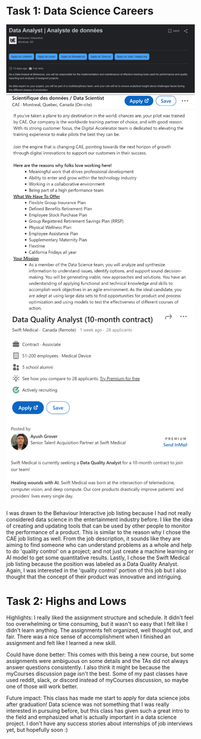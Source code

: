 # Task 1: Data Science Careers

![BE job listing](./images/behav_interactive.png)
![CAE job listing](./images/cae.png)
![Swift job listing](./images/swift.png)

I was drawn to the Behaviour Interactive job listing because I had not really considered data science in the entertainment industry before. 
I like the idea of creating and updating tools that can be used by other people to monitor the performance of a product. 
This is similar to the reason why I chose the CAE job listing as well. 
From the job description, it sounds like they are aiming to find someone who can understand problems as a whole and help to do 'quality control' on a project; and not just create a machine learning or AI model to get some quantitative results. 
Lastly, I chose the Swift Medical job listing because the position was labeled as a Data Quality Analyst. 
Again, I was interested in the 'quality control' portion of this job but I also thought that the concept of their product was innovative and intriguing. 


# Task 2: Highs and Lows

Highlights: I really liked the assignment structure and schedule. 
It didn't feel too overwhelming or time consuming, but it wasn't so easy that I felt like I didn't learn anything. 
The assignments felt organized, well thought out, and fair.
There was a nice sense of accomplishment when I finished an assignment and felt like I learned a new skill.

Could have done better: This comes with this being a new course, but some assignments were ambiguous on some details and the TAs did not always answer questions consistently. 
I also think it might be because the myCourses discussion page isn't the best. 
Some of my past classes have used reddit, slack, or discord instead of myCourses discussion, so maybe one of those will work better.

Future impact: This class has made me start to apply for data science jobs after graduation! 
Data science was not something that I was really interested in pursuing before, but this class has given such a great intro to the field and emphasized what is actually important in a data science project. 
I don't have any success stories about internships of job interviews yet, but hopefully soon :)
